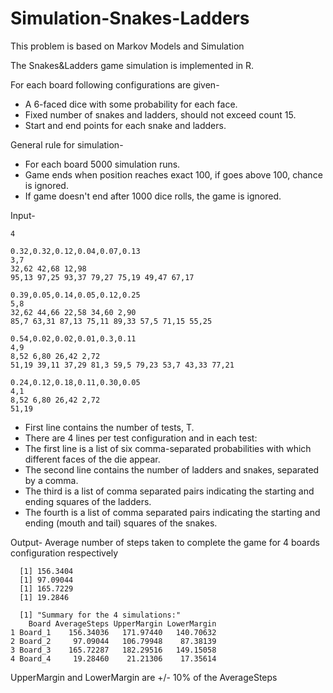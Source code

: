 # Simulation-Snakes-Ladders
This problem is based on Markov Models and Simulation

The Snakes&Ladders game simulation is implemented in R.

For each board following configurations are given-
  - A 6-faced dice with some probability for each face.
  - Fixed number of snakes and ladders, should not exceed count 15.
  - Start and end points for each snake and ladders.
  
General rule for simulation-
  - For each board 5000 simulation runs.
  - Game ends when position reaches exact 100, if goes above 100, chance is ignored.
  - If game doesn't end after 1000 dice rolls, the game is ignored.
  
Input-
```
4

0.32,0.32,0.12,0.04,0.07,0.13
3,7
32,62 42,68 12,98
95,13 97,25 93,37 79,27 75,19 49,47 67,17

0.39,0.05,0.14,0.05,0.12,0.25
5,8
32,62 44,66 22,58 34,60 2,90
85,7 63,31 87,13 75,11 89,33 57,5 71,15 55,25

0.54,0.02,0.02,0.01,0.3,0.11
4,9
8,52 6,80 26,42 2,72
51,19 39,11 37,29 81,3 59,5 79,23 53,7 43,33 77,21

0.24,0.12,0.18,0.11,0.30,0.05
4,1
8,52 6,80 26,42 2,72
51,19
```
  - First line contains the number of tests, T. 
  - There are 4 lines per test configuration and in each test: 
  - The first line is a list of six comma-separated probabilities with which different faces of the die appear. 
  - The second line contains the number of ladders and snakes, separated by a comma. 
  - The third is a list of comma separated pairs indicating the starting and ending squares of the ladders. 
  - The fourth is a list of comma separated pairs indicating the starting and ending (mouth and tail) squares of the snakes.


Output-
Average number of steps taken to complete the game for 4 boards configuration respectively
```
  [1] 156.3404
  [1] 97.09044
  [1] 165.7229
  [1] 19.2846
  
  [1] "Summary for the 4 simulations:"
    Board AverageSteps UpperMargin LowerMargin
1 Board_1    156.34036   171.97440   140.70632
2 Board_2     97.09044   106.79948    87.38139
3 Board_3    165.72287   182.29516   149.15058
4 Board_4     19.28460    21.21306    17.35614
```
UpperMargin and LowerMargin are +/- 10% of the AverageSteps
